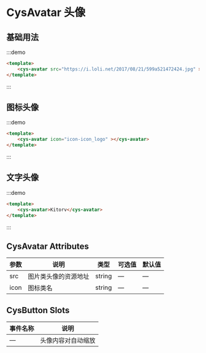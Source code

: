 # CysAvatar 头像

## 基础用法

:::demo

```html
<template>
    <cys-avatar src="https://i.loli.net/2017/08/21/599a521472424.jpg" ></cys-avatar>
</template>
```

:::

## 图标头像

:::demo

```html
<template>
    <cys-avatar icon="icon-icon_logo" ></cys-avatar>
</template>
```

:::

## 文字头像

:::demo

```html
<template>
    <cys-avatar>Kitorv</cys-avatar>
</template>
```

:::

## CysAvatar Attributes

| 参数 | 说明                 | 类型   | 可选值 | 默认值 |
| ---- | -------------------- | ------ | ------ | ------ |
| src  | 图片类头像的资源地址 | string | —      | —      |
| icon | 图标类名             | string | —      | —      |

## CysButton Slots

| 事件名称 | 说明               |
| -------- | ------------------ |
| —        | 头像内容对自动缩放 |
